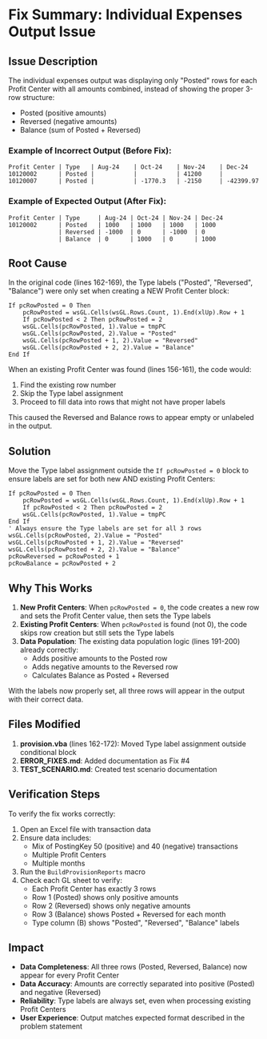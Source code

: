 # Fix Summary: Individual Expenses Output Issue

## Issue Description
The individual expenses output was displaying only "Posted" rows for each Profit Center with all amounts combined, instead of showing the proper 3-row structure:
- Posted (positive amounts)
- Reversed (negative amounts)
- Balance (sum of Posted + Reversed)

### Example of Incorrect Output (Before Fix):
```
Profit Center | Type   | Aug-24    | Oct-24    | Nov-24    | Dec-24
10120002      | Posted |           |           | 41200     |
10120007      | Posted |           | -1770.3   | -2150     | -42399.97
```

### Example of Expected Output (After Fix):
```
Profit Center | Type     | Aug-24 | Oct-24 | Nov-24 | Dec-24
10120002      | Posted   | 1000   | 1000   | 1000   | 1000
              | Reversed | -1000  | 0      | -1000  | 0
              | Balance  | 0      | 1000   | 0      | 1000
```

## Root Cause
In the original code (lines 162-169), the Type labels ("Posted", "Reversed", "Balance") were only set when creating a NEW Profit Center block:

```vba
If pcRowPosted = 0 Then
    pcRowPosted = wsGL.Cells(wsGL.Rows.Count, 1).End(xlUp).Row + 1
    If pcRowPosted < 2 Then pcRowPosted = 2
    wsGL.Cells(pcRowPosted, 1).Value = tmpPC
    wsGL.Cells(pcRowPosted, 2).Value = "Posted"
    wsGL.Cells(pcRowPosted + 1, 2).Value = "Reversed"
    wsGL.Cells(pcRowPosted + 2, 2).Value = "Balance"
End If
```

When an existing Profit Center was found (lines 156-161), the code would:
1. Find the existing row number
2. Skip the Type label assignment
3. Proceed to fill data into rows that might not have proper labels

This caused the Reversed and Balance rows to appear empty or unlabeled in the output.

## Solution
Move the Type label assignment outside the `If pcRowPosted = 0` block to ensure labels are set for both new AND existing Profit Centers:

```vba
If pcRowPosted = 0 Then
    pcRowPosted = wsGL.Cells(wsGL.Rows.Count, 1).End(xlUp).Row + 1
    If pcRowPosted < 2 Then pcRowPosted = 2
    wsGL.Cells(pcRowPosted, 1).Value = tmpPC
End If
' Always ensure the Type labels are set for all 3 rows
wsGL.Cells(pcRowPosted, 2).Value = "Posted"
wsGL.Cells(pcRowPosted + 1, 2).Value = "Reversed"
wsGL.Cells(pcRowPosted + 2, 2).Value = "Balance"
pcRowReversed = pcRowPosted + 1
pcRowBalance = pcRowPosted + 2
```

## Why This Works
1. **New Profit Centers**: When `pcRowPosted = 0`, the code creates a new row and sets the Profit Center value, then sets the Type labels
2. **Existing Profit Centers**: When `pcRowPosted` is found (not 0), the code skips row creation but still sets the Type labels
3. **Data Population**: The existing data population logic (lines 191-200) already correctly:
   - Adds positive amounts to the Posted row
   - Adds negative amounts to the Reversed row
   - Calculates Balance as Posted + Reversed

With the labels now properly set, all three rows will appear in the output with their correct data.

## Files Modified
1. **provision.vba** (lines 162-172): Moved Type label assignment outside conditional block
2. **ERROR_FIXES.md**: Added documentation as Fix #4
3. **TEST_SCENARIO.md**: Created test scenario documentation

## Verification Steps
To verify the fix works correctly:

1. Open an Excel file with transaction data
2. Ensure data includes:
   - Mix of PostingKey 50 (positive) and 40 (negative) transactions
   - Multiple Profit Centers
   - Multiple months
3. Run the `BuildProvisionReports` macro
4. Check each GL sheet to verify:
   - Each Profit Center has exactly 3 rows
   - Row 1 (Posted) shows only positive amounts
   - Row 2 (Reversed) shows only negative amounts
   - Row 3 (Balance) shows Posted + Reversed for each month
   - Type column (B) shows "Posted", "Reversed", "Balance" labels

## Impact
- **Data Completeness**: All three rows (Posted, Reversed, Balance) now appear for every Profit Center
- **Data Accuracy**: Amounts are correctly separated into positive (Posted) and negative (Reversed)
- **Reliability**: Type labels are always set, even when processing existing Profit Centers
- **User Experience**: Output matches expected format described in the problem statement
